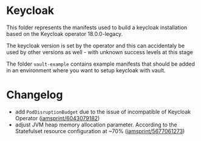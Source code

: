 # Keycloak

This folder represents the manifests used to build a keycloak installation based
on the Keycloak operator 18.0.0-legacy.

The keycloak version is set by the operator and this can accidentaly be used by
other versions as well - with unknown success levels at this stage



The folder `vault-example` contains example manifests that should be added
in an environment where you want to setup keycloak with vault.

# Changelog
- add `PodDisruptionBudget` due to the issue of incompatible of Keycloak Operator ([iamsprint/6043079182](https://go/iamsprint/6043079182))
- adjust JVM heap memory allocation parameter. According to the Statefulset resource configuration at ~70% ([iamsprint/5677061273](https://go/iamsprint/5677061273))
